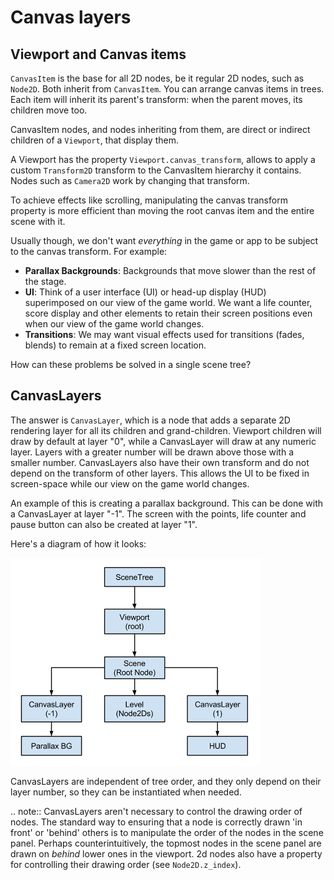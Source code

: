 

Canvas layers
=============

Viewport and Canvas items
-------------------------

`CanvasItem` is the base for all 2D nodes, be it regular
2D nodes, such as `Node2D`.
Both inherit from `CanvasItem`.
You can arrange canvas items in trees. Each item will inherit its parent's
transform: when the parent moves, its children move too.

CanvasItem nodes, and nodes inheriting from them, are direct or indirect children of a
`Viewport`, that display them.

A Viewport has the property
`Viewport.canvas_transform`,
allows to apply a custom `Transform2D`
transform to the CanvasItem hierarchy it contains. Nodes such as
`Camera2D` work by changing that transform.

To achieve effects like scrolling, manipulating the canvas transform property is
more efficient than moving the root canvas item and the entire scene with it.

Usually though, we don't want *everything* in the game or app to be subject to the canvas
transform. For example:

-  **Parallax Backgrounds**: Backgrounds that move slower than the rest
   of the stage.
-  **UI**: Think of a user interface (UI) or head-up display (HUD) superimposed on our view of the game world. We want a life counter, score display and other elements to retain their screen positions even when our view of the game world changes.
-  **Transitions**: We may want visual effects used for transitions (fades, blends) to remain at a fixed screen location.

How can these problems be solved in a single scene tree?

CanvasLayers
------------

The answer is `CanvasLayer`,
which is a node that adds a separate 2D rendering layer for all its
children and grand-children. Viewport children will draw by default at
layer "0", while a CanvasLayer will draw at any numeric layer. Layers
with a greater number will be drawn above those with a smaller number.
CanvasLayers also have their own transform and do not depend on the
transform of other layers. This allows the UI to be fixed in screen-space
while our view on the game world changes.

An example of this is creating a parallax background. This can be done
with a CanvasLayer at layer "-1". The screen with the points, life
counter and pause button can also be created at layer "1".

Here's a diagram of how it looks:

![](img/canvaslayers.png)

CanvasLayers are independent of tree order, and they only depend on
their layer number, so they can be instantiated when needed.

.. note::   CanvasLayers aren't necessary to control the drawing order of nodes.
            The standard way to ensuring that a node is  correctly drawn 'in front' or 'behind' others is to manipulate the
            order of the nodes in the scene panel. Perhaps counterintuitively, the topmost nodes in the scene panel are drawn
            on *behind* lower ones in the viewport. 2d nodes also have a property for controlling their drawing order
            (see `Node2D.z_index`).
